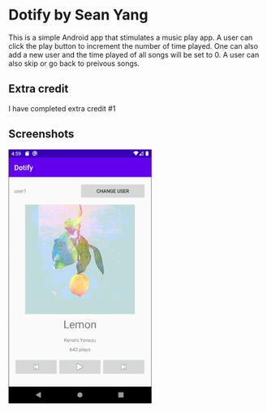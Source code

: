 # Dotify by Sean Yang

This is a simple Android app that stimulates a music play app. A user can click the play
button to increment the number of time played. One can also add a new user and the time played
of all songs will be set to 0. A user can also skip or go back to preivous songs.

## Extra credit
I have completed extra credit #1

## Screenshots
<img src="./ScreenShot.png" alt="Screenshot of the app" height="500" />


